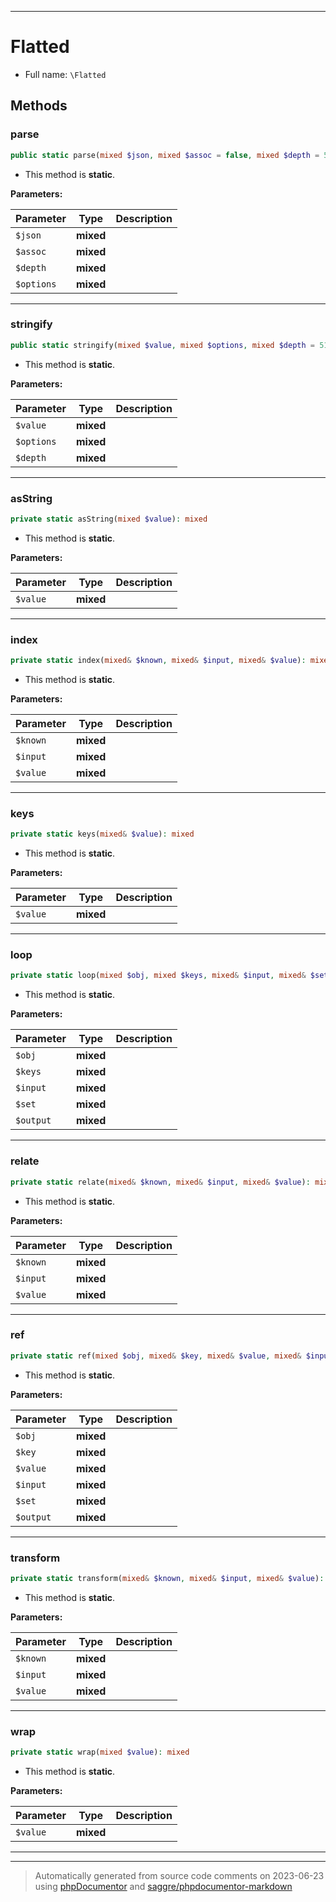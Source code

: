 ***

# Flatted





* Full name: `\Flatted`




## Methods


### parse



```php
public static parse(mixed $json, mixed $assoc = false, mixed $depth = 512, mixed $options): mixed
```



* This method is **static**.




**Parameters:**

| Parameter | Type | Description |
|-----------|------|-------------|
| `$json` | **mixed** |  |
| `$assoc` | **mixed** |  |
| `$depth` | **mixed** |  |
| `$options` | **mixed** |  |




***

### stringify



```php
public static stringify(mixed $value, mixed $options, mixed $depth = 512): mixed
```



* This method is **static**.




**Parameters:**

| Parameter | Type | Description |
|-----------|------|-------------|
| `$value` | **mixed** |  |
| `$options` | **mixed** |  |
| `$depth` | **mixed** |  |




***

### asString



```php
private static asString(mixed $value): mixed
```



* This method is **static**.




**Parameters:**

| Parameter | Type | Description |
|-----------|------|-------------|
| `$value` | **mixed** |  |




***

### index



```php
private static index(mixed& $known, mixed& $input, mixed& $value): mixed
```



* This method is **static**.




**Parameters:**

| Parameter | Type | Description |
|-----------|------|-------------|
| `$known` | **mixed** |  |
| `$input` | **mixed** |  |
| `$value` | **mixed** |  |




***

### keys



```php
private static keys(mixed& $value): mixed
```



* This method is **static**.




**Parameters:**

| Parameter | Type | Description |
|-----------|------|-------------|
| `$value` | **mixed** |  |




***

### loop



```php
private static loop(mixed $obj, mixed $keys, mixed& $input, mixed& $set, mixed& $output): mixed
```



* This method is **static**.




**Parameters:**

| Parameter | Type | Description |
|-----------|------|-------------|
| `$obj` | **mixed** |  |
| `$keys` | **mixed** |  |
| `$input` | **mixed** |  |
| `$set` | **mixed** |  |
| `$output` | **mixed** |  |




***

### relate



```php
private static relate(mixed& $known, mixed& $input, mixed& $value): mixed
```



* This method is **static**.




**Parameters:**

| Parameter | Type | Description |
|-----------|------|-------------|
| `$known` | **mixed** |  |
| `$input` | **mixed** |  |
| `$value` | **mixed** |  |




***

### ref



```php
private static ref(mixed $obj, mixed& $key, mixed& $value, mixed& $input, mixed& $set, mixed& $output): mixed
```



* This method is **static**.




**Parameters:**

| Parameter | Type | Description |
|-----------|------|-------------|
| `$obj` | **mixed** |  |
| `$key` | **mixed** |  |
| `$value` | **mixed** |  |
| `$input` | **mixed** |  |
| `$set` | **mixed** |  |
| `$output` | **mixed** |  |




***

### transform



```php
private static transform(mixed& $known, mixed& $input, mixed& $value): mixed
```



* This method is **static**.




**Parameters:**

| Parameter | Type | Description |
|-----------|------|-------------|
| `$known` | **mixed** |  |
| `$input` | **mixed** |  |
| `$value` | **mixed** |  |




***

### wrap



```php
private static wrap(mixed $value): mixed
```



* This method is **static**.




**Parameters:**

| Parameter | Type | Description |
|-----------|------|-------------|
| `$value` | **mixed** |  |




***


***
> Automatically generated from source code comments on 2023-06-23 using [phpDocumentor](http://www.phpdoc.org/) and [saggre/phpdocumentor-markdown](https://github.com/Saggre/phpDocumentor-markdown)
